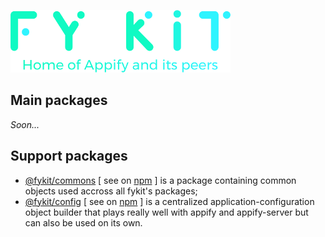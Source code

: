 ![Fy Kit](./.assets/fy-kit.png)


## Main packages

_Soon..._


## Support packages

* [@fykit/commons](https://github.com/rwillians/fykit/tree/master/packages/commons) [ see on <a href="https://www.npmjs.com/package/@fykit/commons" target="_blank" rel="noopener">npm</a> ] is a package containing common objects used accross all fykit's packages;
* [@fykit/config](https://github.com/rwillians/fykit/tree/master/packages/config) [ see on <a href="https://www.npmjs.com/package/@fykit/config" target="_blank" rel="noopener">npm</a> ] is a centralized application-configuration object builder that plays really well with appify and appify-server but can also be used on its own.
